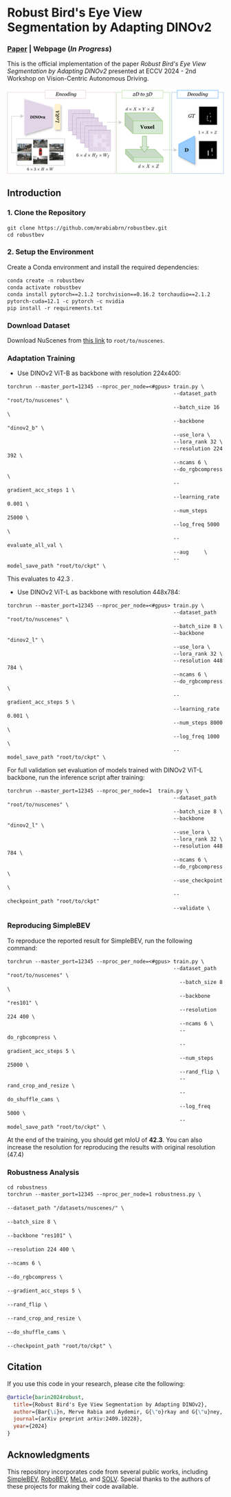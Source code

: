 # Robust Bird's Eye View Segmentation by Adapting DINOv2

### [Paper](https://www.arxiv.org/pdf/2409.10228) | Webpage (*In Progress*)

This is the official implementation of the paper *Robust Bird's Eye View Segmentation by Adapting DINOv2* presented at ECCV 2024 - 2nd Workshop on Vision-Centric Autonomous Driving.

![](figures/methodology.png)


## Introduction

### 1\. Clone the Repository
```
git clone https://github.com/mrabiabrn/robustbev.git
cd robustbev
```

### 2\. Setup the Environment
Create a Conda environment and install the required dependencies:
```
conda create -n robustbev
conda activate robustbev
conda install pytorch==2.1.2 torchvision==0.16.2 torchaudio==2.1.2  pytorch-cuda=12.1 -c pytorch -c nvidia
pip install -r requirements.txt
```

### Download Dataset

Download NuScenes from [this link](https://www.nuscenes.org/) to `root/to/nuscenes`.


### Adaptation Training

- Use DINOv2 ViT-B as backbone with resolution 224x400:
```
torchrun --master_port=12345 --nproc_per_node=<#gpus> train.py \
                                                      --dataset_path "root/to/nuscenes" \
                                                      --batch_size 16 \
                                                      --backbone "dinov2_b" \
                                                      --use_lora \
                                                      --lora_rank 32 \
                                                      --resolution 224 392 \
                                                      --ncams 6 \
                                                      --do_rgbcompress \
                                                      --gradient_acc_steps 1 \
                                                      --learning_rate 0.001 \
                                                      --num_steps 25000 \
                                                      --log_freq 5000 \
                                                      --evaluate_all_val \
                                                      --aug     \
                                                      --model_save_path "root/to/ckpt" \
```
This evaluates to 42.3 .

- Use DINOv2 ViT-L as backbone with resolution 448x784:
```
torchrun --master_port=12345 --nproc_per_node=<#gpus> train.py \
                                                      --dataset_path "root/to/nuscenes" \
                                                      --batch_size 8 \
                                                      --backbone "dinov2_l" \
                                                      --use_lora \
                                                      --lora_rank 32 \
                                                      --resolution 448 784 \
                                                      --ncams 6 \
                                                      --do_rgbcompress \
                                                      --gradient_acc_steps 5 \
                                                      --learning_rate 0.001 \
                                                      --num_steps 8000 \
                                                      --log_freq 1000 \
                                                      --model_save_path "root/to/ckpt" \
```
For full validation set evaluation of models trained with DINOv2 ViT-L backbone, run the inference script after training:
```
torchrun --master_port=12345 --nproc_per_node=1  train.py \
                                                      --dataset_path "root/to/nuscenes" \
                                                      --batch_size 8 \
                                                      --backbone "dinov2_l" \
                                                      --use_lora \
                                                      --lora_rank 32 \
                                                      --resolution 448 784 \
                                                      --ncams 6 \
                                                      --do_rgbcompress \
                                                      --use_checkpoint \
                                                      --checkpoint_path "root/to/ckpt"
                                                      --validate \
```



### Reproducing SimpleBEV
To reproduce the reported result for SimpleBEV, run the following command:
```
torchrun --master_port=12345 --nproc_per_node=<#gpus> train.py \
                                                      --dataset_path "root/to/nuscenes" \
                                                        --batch_size 8 \
                                                        --backbone "res101" \
                                                        --resolution 224 400 \
                                                        --ncams 6 \
                                                        --do_rgbcompress \
                                                        --gradient_acc_steps 5 \
                                                        --num_steps 25000 \
                                                        --rand_flip \
                                                        --rand_crop_and_resize \
                                                        --do_shuffle_cams \
                                                        --log_freq 5000 \
                                                        --model_save_path "root/to/ckpt" \

```
At the end of the training, you should get mIoU of **42.3**. You can also increase the resolution for reproducing the results with original resolution (47.4)


### Robustness Analysis

```
cd robustness
torchrun --master_port=12345 --nproc_per_node=1 robustness.py \
                                                                                     --dataset_path "/datasets/nuscenes/" \
                                                                                     --batch_size 8 \
                                                                                     --backbone "res101" \
                                                                                     --resolution 224 400 \
                                                                                     --ncams 6 \
                                                                                     --do_rgbcompress \
                                                                                     --gradient_acc_steps 5 \
                                                                                     --rand_flip \
                                                                                     --rand_crop_and_resize \
                                                                                     --do_shuffle_cams \
                                                                                     --checkpoint_path "root/to/ckpt" \

```
## Citation

If you use this code in your research, please cite the following:
```bibtex
@article{barin2024robust,
  title={Robust Bird's Eye View Segmentation by Adapting DINOv2},
  author={Bar{\i}n, Merve Rabia and Aydemir, G{\"o}rkay and G{\"u}ney, Fatma},
  journal={arXiv preprint arXiv:2409.10228},
  year={2024}
}
```

## Acknowledgments
This repository incorporates code from several public works, including [SimpleBEV](https://github.com/aharley/simple_bev), [RoboBEV](https://github.com/Daniel-xsy/RoboBEV), [MeLo](https://github.com/JamesQFreeman/LoRA-ViT), and [SOLV](https://github.com/gorkaydemir/SOLV). Special thanks to the authors of these projects for making their code available.